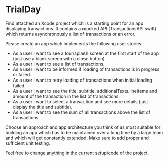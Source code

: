 # TrialDay

Find attached an Xcode project which is a starting point for an app displaying transactions.
It contains a mocked API (TransactionsAPI.swift) which returns asynchronously a list of transactions or an error.

Please create an app which implements the following user stories:

- As a user I want to see a tour/splash screen at the first start of the app (just use a blank screen with a close button).
- As a user I want to see a list of transactions.
- As a user I want to be informed if loading of transactions is in progress or failed.
- As a user I want to retry loading of transactions when initial loading failed.
- As a user I want to see the title, subtitle, additionalTexts.lineItems and amount of the transaction in the list of transactions.
- As a user I want to select a transaction and see more details (just display the title and subtitle).
- As a user I want to see the sum of all transactions above the list of transactions.

Choose an approach and app architecture you think of as most suitable for building an app which has to be maintained over a long time by a large team and which will get constantly extended. 
Make sure to add proper and sufficient unit testing.

Feel free to change anything in the current setup/code of the project.
